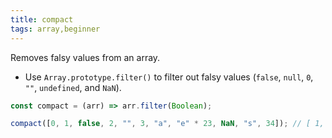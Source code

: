 ```yaml
---
title: compact
tags: array,beginner
---
```


Removes falsy values from an array.

- Use `Array.prototype.filter()` to filter out falsy values (`false`, `null`, `0`, `""`, `undefined`, and `NaN`).

```js
const compact = (arr) => arr.filter(Boolean);
```

```js
compact([0, 1, false, 2, "", 3, "a", "e" * 23, NaN, "s", 34]); // [ 1, 2, 3, 'a', 's', 34 ]
```

